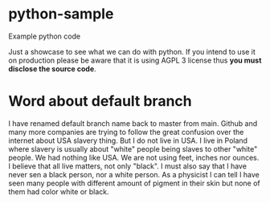 # python-sample
Example python code

Just a showcase to see what we can do with python.
If you intend to use it on production please be aware that it is using AGPL 3 license thus **you must disclose the source code**.

# Word about default branch
I have renamed default branch name back to master from main.
Github and many more companies are trying to follow the great confusion over the internet about USA slavery thing. But I do not live in USA.
I live in Poland where slavery is usually about "white" people being slaves to other "white" people. We had nothing like USA. We are not using feet, inches nor ounces.
I believe that all live matters, not only "black". I must also say that I have never sen a black person, nor a white person. As a physicist I can tell I have seen many people with different amount of pigment in their skin but none of them had color white or black.

